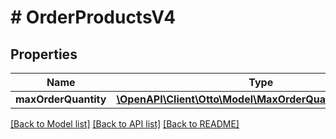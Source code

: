 # # OrderProductsV4

## Properties

Name | Type | Description | Notes
------------ | ------------- | ------------- | -------------
**maxOrderQuantity** | [**\OpenAPI\Client\Otto\Model\MaxOrderQuantityProductsV4**](MaxOrderQuantityProductsV4.md) |  | [optional]

[[Back to Model list]](../../README.md#models) [[Back to API list]](../../README.md#endpoints) [[Back to README]](../../README.md)
